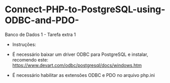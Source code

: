 # Connect-PHP-to-PostgreSQL-using-ODBC-and-PDO-
Banco de Dados 1 - Tarefa extra 1

* Instruções:
- É necessário baixar um driver ODBC para PostgreSQL e instalar, recomendo este:
    https://www.devart.com/odbc/postgresql/docs/windows.htm

- É necessário habilitar as extensões ODBC e PDO no arquivo php.ini
